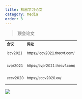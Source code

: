 ```yaml
---
title: 机器学习论文
category: Media
order: 3
---
```


> 顶会论文
<table width="1033" style="font-size: 0.8em;">
	<tbody>
		<tr>
			<td>
				<strong>
					会议
				</strong>
			</td>
			<td>
				<strong>
					网址
				</strong>
			</td>
		</tr>
		<tr>
			<td>
				<p>
					iccv2021
				</p>
			</td>
			<td>
				https://iccv2021.thecvf.com/
			</td>
		</tr>
		<tr>
			<td>
				<p>
					cvpr2021
				</p>
			</td>
			<td>
				https://cvpr2021.thecvf.com/
			</td>
		</tr>
		<tr>
			<td>
				<p>
					eccv2020
				</p>
			</td>
			<td>
				https://eccv2020.eu/
			</td>
		</tr>
	</tbody>
</table>

![](//placehold.it/800x600)
